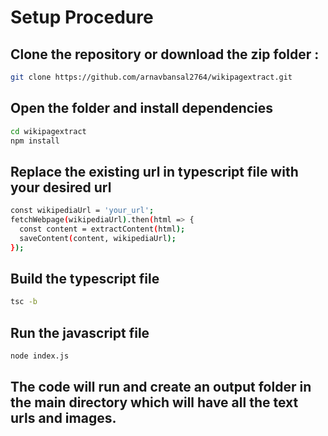 # Setup Procedure

## Clone the repository or download the zip folder : 
``` bash 
git clone https://github.com/arnavbansal2764/wikipagextract.git
 ```

## Open the folder and install dependencies
``` bash
cd wikipagextract
npm install
```

## Replace the existing url in typescript file with your desired url
```bash
const wikipediaUrl = 'your_url';
fetchWebpage(wikipediaUrl).then(html => {
  const content = extractContent(html);
  saveContent(content, wikipediaUrl);
});
```

## Build the typescript file
```bash
tsc -b
```

## Run the javascript file
```bash
node index.js
```

## The code will run and create an output folder in the main directory which will have all the text urls and images.



